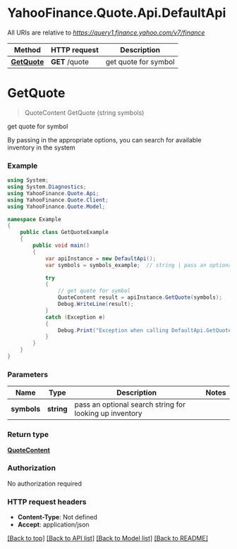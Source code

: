 # YahooFinance.Quote.Api.DefaultApi

All URIs are relative to *https://query1.finance.yahoo.com/v7/finance*

Method | HTTP request | Description
------------- | ------------- | -------------
[**GetQuote**](DefaultApi.md#getquote) | **GET** /quote | get quote for symbol

<a name="getquote"></a>
# **GetQuote**
> QuoteContent GetQuote (string symbols)

get quote for symbol

By passing in the appropriate options, you can search for available inventory in the system 

### Example
```csharp
using System;
using System.Diagnostics;
using YahooFinance.Quote.Api;
using YahooFinance.Quote.Client;
using YahooFinance.Quote.Model;

namespace Example
{
    public class GetQuoteExample
    {
        public void main()
        {
            var apiInstance = new DefaultApi();
            var symbols = symbols_example;  // string | pass an optional search string for looking up inventory

            try
            {
                // get quote for symbol
                QuoteContent result = apiInstance.GetQuote(symbols);
                Debug.WriteLine(result);
            }
            catch (Exception e)
            {
                Debug.Print("Exception when calling DefaultApi.GetQuote: " + e.Message );
            }
        }
    }
}
```

### Parameters

Name | Type | Description  | Notes
------------- | ------------- | ------------- | -------------
 **symbols** | **string**| pass an optional search string for looking up inventory | 

### Return type

[**QuoteContent**](QuoteContent.md)

### Authorization

No authorization required

### HTTP request headers

 - **Content-Type**: Not defined
 - **Accept**: application/json

[[Back to top]](#) [[Back to API list]](../README.md#documentation-for-api-endpoints) [[Back to Model list]](../README.md#documentation-for-models) [[Back to README]](../README.md)
